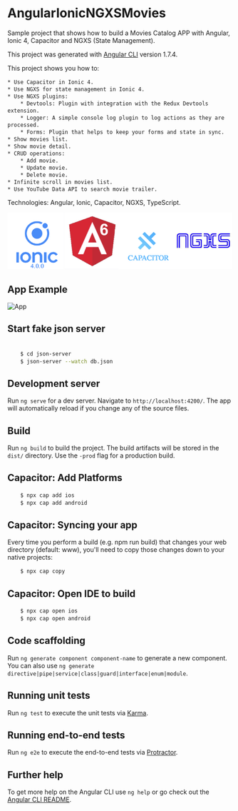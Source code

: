 # AngularIonicNGXSMovies

Sample project that shows how to build a Movies Catalog APP with Angular, Ionic 4, Capacitor and NGXS (State Management).

This project was generated with [Angular CLI](https://github.com/angular/angular-cli) version 1.7.4.

This project shows you how to:

    * Use Capacitor in Ionic 4.
    * Use NGXS for state management in Ionic 4.
    * Use NGXS plugins:
        * Devtools: Plugin with integration with the Redux Devtools extension.
        * Logger: A simple console log plugin to log actions as they are processed.
        * Forms: Plugin that helps to keep your forms and state in sync.
    * Show movies list.
    * Show movie detail.
    * CRUD operations:
        * Add movie.
        * Update movie.
        * Delete movie.
    * Infinite scroll in movies list.
    * Use YouTube Data API to search movie trailer.

Technologies: Angular, Ionic, Capacitor, NGXS, TypeScript.

![Technologies](readme_resources/technologies.jpg "Technologies")

## App Example

![App](readme_resources/app.gif "App")

## Start fake json server

```bash
    
    $ cd json-server 
    $ json-server --watch db.json
```

## Development server

Run `ng serve` for a dev server. Navigate to `http://localhost:4200/`. The app will automatically reload if you change any of the source files.
## Build

Run `ng build` to build the project. The build artifacts will be stored in the `dist/` directory. Use the `-prod` flag for a production build.

## Capacitor: Add Platforms

``` bash
    $ npx cap add ios
    $ npx cap add android
```

## Capacitor: Syncing your app
Every time you perform a build (e.g. npm run build) that changes your web directory (default: www), you'll need to copy those changes down to your native projects:

``` bash
    $ npx cap copy
```

## Capacitor: Open IDE to build

``` bash
    $ npx cap open ios
    $ npx cap open android
```

## Code scaffolding

Run `ng generate component component-name` to generate a new component. You can also use `ng generate directive|pipe|service|class|guard|interface|enum|module`.

## Running unit tests

Run `ng test` to execute the unit tests via [Karma](https://karma-runner.github.io).

## Running end-to-end tests

Run `ng e2e` to execute the end-to-end tests via [Protractor](http://www.protractortest.org/).

## Further help

To get more help on the Angular CLI use `ng help` or go check out the [Angular CLI README](https://github.com/angular/angular-cli/blob/master/README.md).
